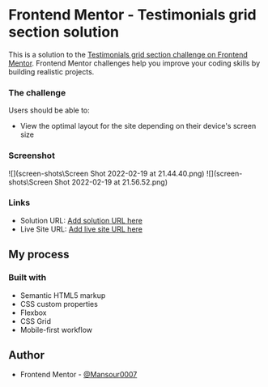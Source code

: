 # Frontend Mentor - Testimonials grid section solution

This is a solution to the [Testimonials grid section challenge on Frontend Mentor](https://www.frontendmentor.io/challenges/testimonials-grid-section-Nnw6J7Un7). Frontend Mentor challenges help you improve your coding skills by building realistic projects.

### The challenge

Users should be able to:

- View the optimal layout for the site depending on their device's screen size

### Screenshot

![](screen-shots\Screen Shot 2022-02-19 at 21.44.40.png)
![](screen-shots\Screen Shot 2022-02-19 at 21.56.52.png)

### Links

- Solution URL: [Add solution URL here](https://github.com/Mansour0007/Testimonials-grid-section-challenge-on-Frontend-Mentor)
- Live Site URL: [Add live site URL here](https://vibrant-swirles-b3b790.netlify.app/)

## My process

### Built with

- Semantic HTML5 markup
- CSS custom properties
- Flexbox
- CSS Grid
- Mobile-first workflow

## Author

- Frontend Mentor - [@Mansour0007](https://www.frontendmentor.io/profile/Mansour0007)
